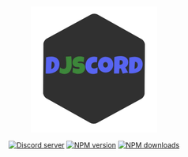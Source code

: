 <div align=center>
	<br>
  <a href="https://djscord.js.org"><img src="./images/Djscord.png" height=256></a>
	<br>
	<p>
	<a href="https://discord.gg/Buf9ybHJBX"><img src="https://img.shields.io/discord/883470053520080997?color=5865F2&logo=discord&logoColor=white" alt="Discord server" /></a>
    <a href="https://www.npmjs.com/package/djscord"><img src="https://img.shields.io/npm/v/djscord.svg?maxAge=3600" alt="NPM version" /></a>
    <a href="https://www.npmjs.com/package/djscord"><img src="https://img.shields.io/npm/dt/djscord.svg?maxAge=3600" alt="NPM downloads" /></a>
   </p>
</div>
